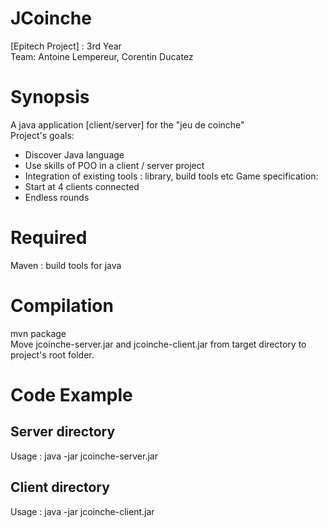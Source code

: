 # JCoinche
[Epitech Project] : 3rd Year  
Team: Antoine Lempereur, Corentin Ducatez

Synopsis
=
A java application [client/server] for the "jeu de coinche"   
Project's goals:
- Discover Java language
- Use skills of POO in a client / server project
- Integration of existing tools : library, build tools etc
Game specification:
- Start at 4 clients connected
- Endless rounds

Required
=
Maven : build tools for java

Compilation
=
mvn package   
Move jcoinche-server.jar and jcoinche-client.jar from target directory to project's root folder.

Code Example
=

Server directory
--
Usage : java -jar jcoinche-server.jar

Client directory
--
Usage : java -jar jcoinche-client.jar
